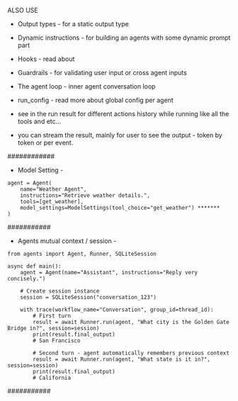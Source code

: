 ALSO USE

* Output types - for a static output type
* Dynamic instructions - for building an agents with some dynamic prompt part
* Hooks - read about
* Guardrails - for validating user input or cross agent inputs 

* The agent loop - inner agent conversation loop
* run_config - read more about global config per agent

* see in the run result for different actions history while running like all the tools and etc...

* you can stream the result, mainly for user to see the output - token by token or per event.

############
* Model Setting - 
```
agent = Agent(
    name="Weather Agent",
    instructions="Retrieve weather details.",
    tools=[get_weather],
    model_settings=ModelSettings(tool_choice="get_weather") *******
)
```
###########
* Agents mutual context / session - 
```
from agents import Agent, Runner, SQLiteSession

async def main():
    agent = Agent(name="Assistant", instructions="Reply very concisely.")

    # Create session instance
    session = SQLiteSession("conversation_123")

    with trace(workflow_name="Conversation", group_id=thread_id):
        # First turn
        result = await Runner.run(agent, "What city is the Golden Gate Bridge in?", session=session)
        print(result.final_output)
        # San Francisco

        # Second turn - agent automatically remembers previous context
        result = await Runner.run(agent, "What state is it in?", session=session)
        print(result.final_output)
        # California
```
###########
